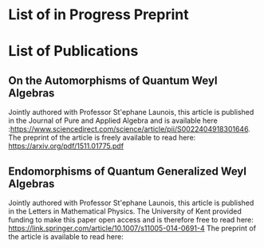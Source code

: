 
<h1>List of in Progress Preprint</h1>








<h1>List of Publications</h1>

<h2> On the Automorphisms of Quantum Weyl Algebras </h2>

Jointly authored with Professor St\'ephane Launois, this article is published in the Journal of Pure and Applied Algebra 
and is available here :https://www.sciencedirect.com/science/article/pii/S0022404918301646. The preprint of the article is freely 
available to read here: https://arxiv.org/pdf/1511.01775.pdf  

<h2> Endomorphisms of Quantum Generalized Weyl Algebras </h2>

Jointly authored with Professor St\'ephane Launois, this article is published in the Letters in Mathematical Physics. 
The University of Kent provided funding to make this paper open access and is therefore free to read here: https://link.springer.com/article/10.1007/s11005-014-0691-4
The preprint of the article is available to read here:


